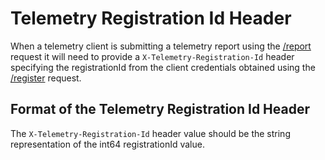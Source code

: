 # Telemetry Registration Id Header
When a telemetry client is submitting a telemetry report using the
[/report](../requests/report.md) request it will need to provide a
`X-Telemetry-Registration-Id` header specifying the registrationId
from the client credentials obtained using the
[/register](../requests/register.md) request.

## Format of the Telemetry Registration Id Header
The `X-Telemetry-Registration-Id` header value should be the string
representation of the int64 registrationId value.